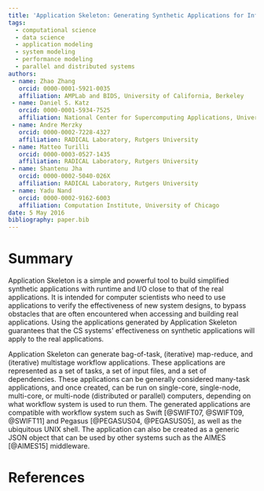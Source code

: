 ```yaml
---
title: 'Application Skeleton: Generating Synthetic Applications for Infrastructure Research'
tags:
  - computational science
  - data science
  - application modeling
  - system modeling
  - performance modeling
  - parallel and distributed systems
authors:
 - name: Zhao Zhang
   orcid: 0000-0001-5921-0035
   affiliation: AMPLab and BIDS, University of California, Berkeley
 - name: Daniel S. Katz
   orcid: 0000-0001-5934-7525
   affiliation: National Center for Supercomputing Applications, University of Illinois Urbana-Champaign
 - name: Andre Merzky
   orcid: 0000-0002-7228-4327
   affiliation: RADICAL Laboratory, Rutgers University
 - name: Matteo Turilli
   orcid: 0000-0003-0527-1435
   affiliation: RADICAL Laboratory, Rutgers University
 - name: Shantenu Jha
   orcid: 0000-0002-5040-026X
   affiliation: RADICAL Laboratory, Rutgers University
 - name: Yadu Nand
   orcid: 0000-0002-9162-6003
   affiliation: Computation Institute, University of Chicago
date: 5 May 2016
bibliography: paper.bib
---
```


# Summary
Application Skeleton is a simple and powerful tool to build simplified synthetic applications with runtime and I/O close to that of the real applications. It is intended for computer scientists who need to use applications to 
verify the effectiveness of new system designs, to bypass obstacles that are often encountered when accessing and building real applications. Using the applications generated by Application Skeleton guarantees that the CS systems' effectiveness on synthetic applications will apply to the real applications.

Application Skeleton can generate bag-of-task, (iterative) map-reduce, and (iterative) multistage workflow applications. These applications are represented as a set of tasks, a set of input files, and a set of dependencies.  These applications can be generally considered many-task applications, and once created, can be run on single-core, single-node, multi-core, or multi-node (distributed or parallel) computers, depending on what workflow system is used to run them.  The generated applications are compatible with workflow system such as Swift [@SWIFT07, @SWIFT09, @SWIFT11] and Pegasus [@PEGASUS04, @PEGASUS05], as well as the ubiquitous UNIX shell.
The application can also be created as a generic JSON object that can be used by other systems such as the AIMES [@AIMES15] middleware.

# References
